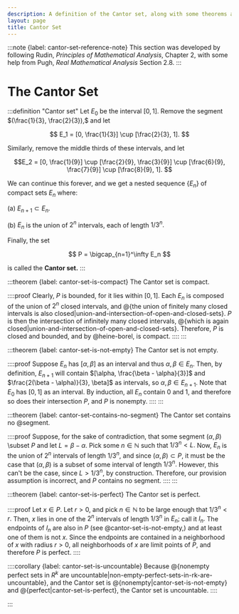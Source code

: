 ```yaml
---
description: A definition of the Cantor set, along with some theorems about it.
layout: page
title: Cantor Set
---
```


:::note {label: cantor-set-reference-note}
This section was developed by following Rudin, *Principles of Mathematical Analysis*, Chapter 2, with some help from Pugh, *Real Mathematical Analysis* Section 2.8.
:::

# The Cantor Set

:::definition "Cantor set"
Let $E_0$ be the interval $[0, 1].$ Remove the segment $(\frac{1}{3}, \frac{2}{3}),$ and let

$$ E_1 = [0, \frac{1}{3}] \cup [\frac{2}{3}, 1]. $$

Similarly, remove the middle thirds of these intervals, and let

$$E_2 = [0, \frac{1}{9}] \cup [\frac{2}{9}, \frac{3}{9}] \cup [\frac{6}{9}, \frac{7}{9}] \cup [\frac{8}{9}, 1]. $$

We can continue this forever, and we get a nested sequence $\{E_n\}$ of compact sets $E_n$  where:

(a) $E_{n+1} \subset E_n.$

(b) $E_n$ is the union of $2^n$ intervals, each of length $1/3^n.$

Finally, the set

$$ P = \bigcap_{n=1}^\infty E_n $$

is called the **Cantor set.**
:::

:::theorem {label: cantor-set-is-compact}
The Cantor set is compact.

::::proof
Clearly, $P$ is bounded, for it lies within $[0, 1].$ Each $E_n$ is composed of the union of $2^n$ closed intervals, and @{the union of finitely many closed intervals is also closed|union-and-intersection-of-open-and-closed-sets}. $P$ is then the intersection of infinitely many closed intervals, @{which is again closed|union-and-intersection-of-open-and-closed-sets}. Therefore, $P$ is closed and bounded, and by @heine-borel, is compact.
::::
:::

:::theorem {label: cantor-set-is-not-empty}
The Cantor set is not empty.

::::proof
Suppose $E_n$ has $[\alpha, \beta]$ as an interval and thus $\alpha, \beta \in E_n.$ Then, by definition, $E_{n+1}$ will contain $[\alpha, \frac{\beta - \alpha}{3}]$ and $\frac{2(\beta - \alpha)}{3}, \beta]$ as intervals, so $\alpha, \beta \in E_{n+1}.$ Note that $E_0$ has $[0, 1]$ as an interval. By induction, all $E_n$ contain $0$ and $1$, and therefore so does their intersection $P,$ and $P$ is nonempty.
::::
:::

:::theorem {label: cantor-set-contains-no-segment}
The Cantor set contains no @segment.

::::proof
Suppose, for the sake of contradiction, that some segment $(\alpha, \beta)$ \subset $P$ and let $L = \beta - \alpha.$ Pick some $n \in \mathbb{N}$ such that $1/3^n < L.$ Now, $E_n$ is the union of $2^n$ intervals of length $1/3^n,$ and since $(\alpha, \beta) \subset P,$ it must be the case that $(\alpha, \beta)$ is a subset of some interval of length $1/3^n.$ However, this can't be the case, since $L > 1/3^n,$ by construction. Therefore, our provision assumption is incorrect, and $P$ contains no segment. 
::::
:::

:::theorem {label: cantor-set-is-perfect}
The Cantor set is perfect.

::::proof
Let $x \in P.$ Let $r > 0,$ and pick $n \in \mathbb{N}$ to be large enough that $1/3^n < r.$ Then, $x$ lies in one of the $2^n$ intervals of length $1/3^n$ in $E_n;$ call it $I_n.$ The endpoints of $I_n$ are also in $P$ (see @cantor-set-is-not-empty,) and at least one of them is not $x.$ Since the endpoints are contained in a neighborhood of $x$ with radius $r > 0,$ all neighborhoods of $x$ are limit points of $P,$ and therefore $P$ is perfect.
::::

::::corollary {label: cantor-set-is-uncountable}
Because @{nonempty perfect sets in $R^k$ are uncountable|non-empty-perfect-sets-in-rk-are-uncountable}, and the Cantor set is @{nonempty|cantor-set-is-not-empty} and @{perfect|cantor-set-is-perfect}, the Cantor set is uncountable. 
::::

:::